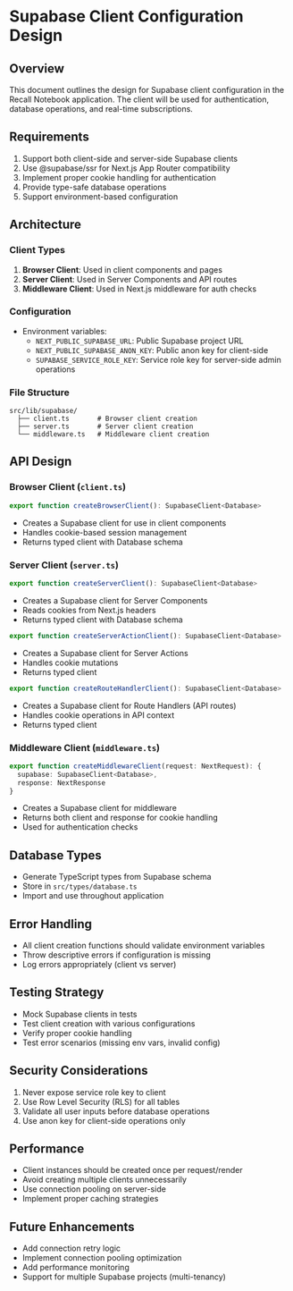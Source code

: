 # Supabase Client Configuration Design

## Overview
This document outlines the design for Supabase client configuration in the Recall Notebook application. The client will be used for authentication, database operations, and real-time subscriptions.

## Requirements
1. Support both client-side and server-side Supabase clients
2. Use @supabase/ssr for Next.js App Router compatibility
3. Implement proper cookie handling for authentication
4. Provide type-safe database operations
5. Support environment-based configuration

## Architecture

### Client Types
1. **Browser Client**: Used in client components and pages
2. **Server Client**: Used in Server Components and API routes
3. **Middleware Client**: Used in Next.js middleware for auth checks

### Configuration
- Environment variables:
  - `NEXT_PUBLIC_SUPABASE_URL`: Public Supabase project URL
  - `NEXT_PUBLIC_SUPABASE_ANON_KEY`: Public anon key for client-side
  - `SUPABASE_SERVICE_ROLE_KEY`: Service role key for server-side admin operations

### File Structure
```
src/lib/supabase/
  ├── client.ts       # Browser client creation
  ├── server.ts       # Server client creation
  └── middleware.ts   # Middleware client creation
```

## API Design

### Browser Client (`client.ts`)
```typescript
export function createBrowserClient(): SupabaseClient<Database>
```
- Creates a Supabase client for use in client components
- Handles cookie-based session management
- Returns typed client with Database schema

### Server Client (`server.ts`)
```typescript
export function createServerClient(): SupabaseClient<Database>
```
- Creates a Supabase client for Server Components
- Reads cookies from Next.js headers
- Returns typed client with Database schema

```typescript
export function createServerActionClient(): SupabaseClient<Database>
```
- Creates a Supabase client for Server Actions
- Handles cookie mutations
- Returns typed client

```typescript
export function createRouteHandlerClient(): SupabaseClient<Database>
```
- Creates a Supabase client for Route Handlers (API routes)
- Handles cookie operations in API context
- Returns typed client

### Middleware Client (`middleware.ts`)
```typescript
export function createMiddlewareClient(request: NextRequest): {
  supabase: SupabaseClient<Database>,
  response: NextResponse
}
```
- Creates a Supabase client for middleware
- Returns both client and response for cookie handling
- Used for authentication checks

## Database Types
- Generate TypeScript types from Supabase schema
- Store in `src/types/database.ts`
- Import and use throughout application

## Error Handling
- All client creation functions should validate environment variables
- Throw descriptive errors if configuration is missing
- Log errors appropriately (client vs server)

## Testing Strategy
- Mock Supabase clients in tests
- Test client creation with various configurations
- Verify proper cookie handling
- Test error scenarios (missing env vars, invalid config)

## Security Considerations
1. Never expose service role key to client
2. Use Row Level Security (RLS) for all tables
3. Validate all user inputs before database operations
4. Use anon key for client-side operations only

## Performance
- Client instances should be created once per request/render
- Avoid creating multiple clients unnecessarily
- Use connection pooling on server-side
- Implement proper caching strategies

## Future Enhancements
- Add connection retry logic
- Implement connection pooling optimization
- Add performance monitoring
- Support for multiple Supabase projects (multi-tenancy)
